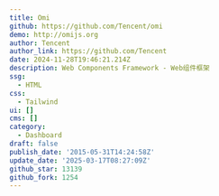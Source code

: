 ```yaml
---
title: Omi
github: https://github.com/Tencent/omi
demo: http://omijs.org
author: Tencent
author_link: https://github.com/Tencent
date: 2024-11-28T19:46:21.214Z
description: Web Components Framework - Web组件框架
ssg:
  - HTML
css:
  - Tailwind
ui: []
cms: []
category:
  - Dashboard
draft: false
publish_date: '2015-05-31T14:24:58Z'
update_date: '2025-03-17T08:27:09Z'
github_star: 13139
github_fork: 1254
---
```

